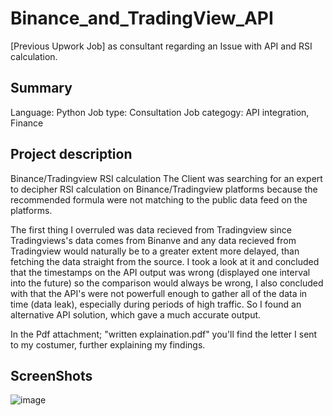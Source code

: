 # Binance_and_TradingView_API
[Previous Upwork Job] as consultant regarding an Issue with API and RSI calculation. 


## Summary
Language: Python
Job type: Consultation 
Job categogy: API integration, Finance


## Project description
Binance/Tradingview RSI calculation
The Client was searching for an expert to decipher RSI calculation on Binance/Tradingview platforms because the recommended formula were not matching to the public data feed on the platforms.

The first thing I overruled was data recieved from Tradingview since Tradingviews's data comes from Binanve and any data recieved from Tradingview would naturally be to a greater extent more delayed, than fetching the data straight from the source. 
I took a look at it and concluded that the timestamps on the API output was wrong (displayed one interval into the future) so the comparison would always be wrong, I also concluded with that the API's were not powerfull enough to gather all of the data in time (data leak), especially during periods of high traffic.
So I found an alternative API solution, which gave a much accurate output.

In the Pdf attachment; "written explaination.pdf" you'll find the letter I sent to my costumer, further explaining my findings. 


## ScreenShots
![image](https://user-images.githubusercontent.com/97392841/174435658-2b6bc390-cbdc-4767-a6b0-2f33568c9e03.png)


